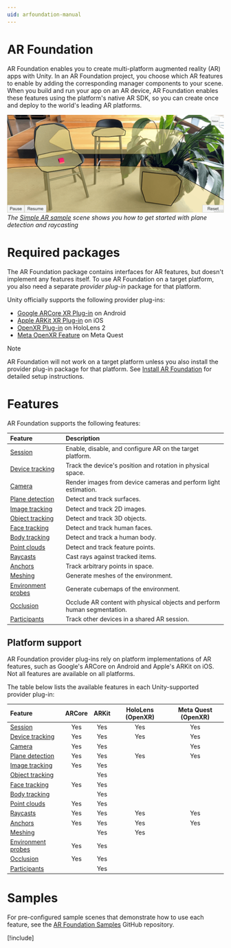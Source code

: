 ```yaml
---
uid: arfoundation-manual
---
```

# AR Foundation

AR Foundation enables you to create multi-platform augmented reality (AR) apps with Unity. In an AR Foundation project, you choose which AR features to enable by adding the corresponding manager components to your scene. When you build and run your app on an AR device, AR Foundation enables these features using the platform's native AR SDK, so you can create once and deploy to the world's leading AR platforms.

![A screenshot from a mobile device shows an interior office environment. Yellow polygons indicate that planes have been detected on the floor, seats, and other surfaces. The user has placed a magenta cube on one of the planes via raycasting.](images/sample-simple-ar.png)<br/>*The [Simple AR sample](https://github.com/Unity-Technologies/arfoundation-samples#simple-ar) scene shows you how to get started with plane detection and raycasting*

# Required packages

The AR Foundation package contains interfaces for AR features, but doesn't implement any features itself. To use AR Foundation on a target platform, you also need a separate *provider plug-in* package for that platform.

Unity officially supports the following provider plug-ins:

* [Google ARCore XR Plug-in](https://docs.unity3d.com/Packages/com.unity.xr.arcore@5.1/manual/index.html) on Android
* [Apple ARKit XR Plug-in](https://docs.unity3d.com/Packages/com.unity.xr.arkit@5.1/manual/index.html) on iOS
* [OpenXR Plug-in](https://docs.unity3d.com/Packages/com.unity.xr.openxr@1.5/manual/index.html) on HoloLens 2
* [Meta OpenXR Feature](https://docs.unity3d.com/Packages/com.unity.xr.meta-openxr@0.1/manual/index.html) on Meta Quest

> [!NOTE]
> AR Foundation will not work on a target platform unless you also install the provider plug-in package for that platform. See [Install AR Foundation](xref:arfoundation-install) for detailed setup instructions.

# Features

AR Foundation supports the following features:

| Feature | Description |
| :------ | :---------- |
| [Session](xref:arfoundation-session) | Enable, disable, and configure AR on the target platform. |
| [Device tracking](xref:arfoundation-device-tracking) | Track the device's position and rotation in physical space. |
| [Camera](xref:arfoundation-camera) | Render images from device cameras and perform light estimation. |
| [Plane detection](xref:arfoundation-plane-detection) | Detect and track surfaces. |
| [Image tracking](xref:arfoundation-image-tracking) | Detect and track 2D images. |
| [Object tracking](xref:arfoundation-object-tracking) | Detect and track 3D objects. |
| [Face tracking](xref:arfoundation-face-tracking) | Detect and track human faces. |
| [Body tracking](xref:UnityEngine.XR.ARFoundation.ARHumanBodyManager) | Detect and track a human body. |
| [Point clouds](xref:arfoundation-point-clouds) | Detect and track feature points. |
| [Raycasts](xref:arfoundation-raycasts) | Cast rays against tracked items. |
| [Anchors](xref:arfoundation-anchors) | Track arbitrary points in space. |
| [Meshing](xref:arfoundation-meshing) | Generate meshes of the environment. |
| [Environment probes](xref:arfoundation-environment-probes) | Generate cubemaps of the environment. |
| [Occlusion](xref:arfoundation-occlusion) | Occlude AR content with physical objects and perform human segmentation. |
| [Participants](xref:arfoundation-participant-tracking) | Track other devices in a shared AR session. |

## Platform support

AR Foundation provider plug-ins rely on platform implementations of AR features, such as Google's ARCore on Android and Apple's ARKit on iOS. Not all features are available on all platforms.

The table below lists the available features in each Unity-supported provider plug-in:

| Feature                                                                                       | ARCore | ARKit | HoloLens (OpenXR) | Meta Quest (OpenXR) |
| :-------------------------------------------------------------------------------------------- | :----: | :---: | :---------------: | :------------: |
| [Session](xref:arfoundation-session)                                                          |  Yes   |  Yes  |        Yes        |      Yes       |
| [Device tracking](xref:arfoundation-device-tracking)                                          |  Yes   |  Yes  |        Yes        |      Yes       |
| [Camera](xref:arfoundation-camera)                                                            |  Yes   |  Yes  |                   |      Yes       |
| [Plane detection](xref:arfoundation-plane-detection)                                          |  Yes   |  Yes  |        Yes        |      Yes       |
| [Image tracking](xref:arfoundation-image-tracking)                                            |  Yes   |  Yes  |                   |                |
| [Object tracking](xref:arfoundation-object-tracking)                                          |        |  Yes  |                   |                |
| [Face tracking](xref:arfoundation-face-tracking)                                              |  Yes   |  Yes  |                   |                |
| [Body tracking](xref:UnityEngine.XR.ARFoundation.ARHumanBodyManager)                          |        |  Yes  |                   |                |
| [Point clouds](xref:arfoundation-point-clouds)                                                |  Yes   |  Yes  |                   |                |
| [Raycasts](xref:arfoundation-raycasts)                                                        |  Yes   |  Yes  |        Yes        |      Yes       |
| [Anchors](xref:arfoundation-anchors)                                                          |  Yes   |  Yes  |        Yes        |      Yes       |
| [Meshing](xref:arfoundation-meshing)                                                          |        |  Yes  |        Yes        |                |
| [Environment probes](xref:arfoundation-environment-probes)                                    |  Yes   |  Yes  |                   |                |
| [Occlusion](xref:arfoundation-occlusion)                                                      |  Yes   |  Yes  |                   |                |
| [Participants](xref:arfoundation-participant-tracking)                                        |        |  Yes  |                   |                |

# Samples

For pre-configured sample scenes that demonstrate how to use each feature, see the [AR Foundation Samples](https://github.com/Unity-Technologies/arfoundation-samples) GitHub repository.

[!include[](snippets/apple-arkit-trademark.md)]

